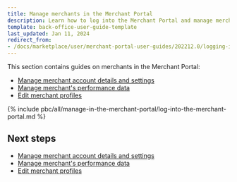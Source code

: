 ```yaml
---
title: Manage merchants in the Merchant Portal
description: Learn how to log into the Merchant Portal and manage merchants
template: back-office-user-guide-template
last_updated: Jan 11, 2024
redirect_from:
- /docs/marketplace/user/merchant-portal-user-guides/202212.0/logging-in-to-the-merchant-portal.html
---
```


This section contains guides on merchants in the Merchant Portal:


* [Manage merchant account details and settings](/docs/pbc/all/merchant-management/{{page.version}}/marketplace/manage-in-the-merchant-portal/manage-merchant-account-details-and-settings.html)
* [Manage merchant's performance data](/docs/pbc/all/merchant-management/{{page.version}}/marketplace/manage-in-the-merchant-portal/manage-merchants-performance-data.html)
* [Edit merchant profiles](/docs/pbc/all/merchant-management/{{page.version}}/marketplace/manage-in-the-merchant-portal/edit-merchant-profiles.html)


{% include pbc/all/manage-in-the-merchant-portal/log-into-the-merchant-portal.md %} <!-- To edit, see /_includes/pbc/all/manage-in-the-merchant-portal/log-into-the-merchant-portal.md -->



## Next steps

* [Manage merchant account details and settings](/docs/pbc/all/merchant-management/{{page.version}}/marketplace/manage-in-the-merchant-portal/manage-merchant-account-details-and-settings.html)
* [Manage merchant's performance data](/docs/pbc/all/merchant-management/{{page.version}}/marketplace/manage-in-the-merchant-portal/manage-merchants-performance-data.html)
* [Edit merchant profiles](/docs/pbc/all/merchant-management/{{page.version}}/marketplace/manage-in-the-merchant-portal/edit-merchant-profiles.html)

